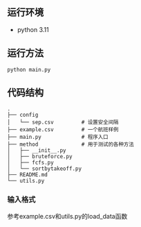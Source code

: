 ## 运行环境

- python 3.11

## 运行方法

```
python main.py
```

## 代码结构

```
.
├── config
│   └── sep.csv         # 设置安全间隔
├── example.csv         # 一个航班样例
├── main.py             # 程序入口
├── method              # 用于测试的各种方法
│   ├── __init__.py
│   ├── bruteforce.py
│   ├── fcfs.py
│   └── sortbytakeoff.py
├── README.md
└── utils.py
```

### 输入格式

参考example.csv和utils.py的load_data函数